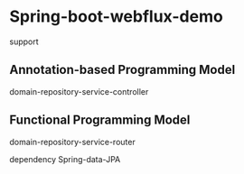 # Spring-boot-webflux-demo

support 
## Annotation-based Programming Model 
  domain-repository-service-controller 
## Functional Programming Model
  domain-repository-service-router

dependency Spring-data-JPA

